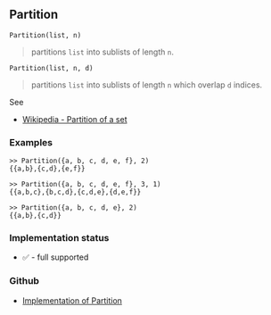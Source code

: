 ## Partition

```
Partition(list, n)
```

> partitions `list` into sublists of length `n`.

``` 
Partition(list, n, d)
```

> partitions `list` into sublists of length `n` which overlap `d` indices.

See
* [Wikipedia - Partition of a set](https://en.wikipedia.org/wiki/Partition_of_a_set)

### Examples

``` 
>> Partition({a, b, c, d, e, f}, 2)
{{a,b},{c,d},{e,f}}
 
>> Partition({a, b, c, d, e, f}, 3, 1)
{{a,b,c},{b,c,d},{c,d,e},{d,e,f}} 
 
>> Partition({a, b, c, d, e}, 2)
{{a,b},{c,d}}
```






### Implementation status

* &#x2705; - full supported

### Github

* [Implementation of Partition](https://github.com/axkr/symja_android_library/blob/master/symja_android_library/matheclipse-core/src/main/java/org/matheclipse/core/builtin/Combinatoric.java#L1475) 

